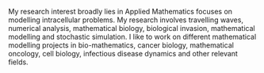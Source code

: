My research interest broadly lies in Applied Mathematics focuses on modelling intracellular problems. My research involves travelling waves,  numerical analysis, mathematical biology, biological invasion, mathematical modelling and stochastic simulation. I like to work on different mathematical modelling projects in bio-mathematics, cancer biology, mathematical oncology, cell biology, infectious disease dynamics and other relevant fields. 

<!---
Nizhum37/Nizhum37 is a ✨ special ✨ repository because its `README.md` (this file) appears on your GitHub profile.
You can click the Preview link to take a look at your changes.
--->
